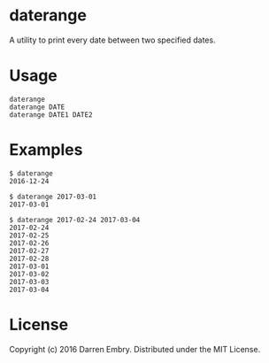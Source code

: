 daterange
=========

A utility to print every date between two specified dates.

Usage
=====

    daterange
    daterange DATE
	daterange DATE1 DATE2
	
Examples
========

    $ daterange
	2016-12-24
	
	$ daterange 2017-03-01
	2017-03-01
	
	$ daterange 2017-02-24 2017-03-04
	2017-02-24
	2017-02-25
	2017-02-26
	2017-02-27
	2017-02-28
	2017-03-01
	2017-03-02
	2017-03-03
	2017-03-04
	
License
=======

Copyright (c) 2016 Darren Embry.  Distributed under the MIT License.

